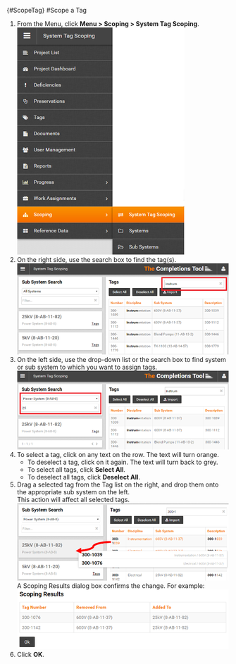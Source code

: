 {#ScopeTag}
#Scope a Tag  
1. From the Menu, click **Menu > Scoping > System Tag Scoping**.  
![Menu > Scoping > System Tag Scoping](images\MTagScoping.PNG)  
1. On the right side, use the search box to find the tag(s).   
![Find Tag Using Search Box](images\Scopingtagfilter.PNG)  
1. On the left side, use the drop-down list or the search box to find system or sub system to which you want to assign tags.  
![Find System by Category or Search Box](images\Scopingsystemfilter.PNG)  
1. To select a tag, click on any text on the row. The text will turn orange. 
    * To deselect a tag, click on it again. The text will turn back to grey.
    * To select all tags, click **Select All**.
    * To deselect all tags, click **Deselect All**.  
1. Drag a selected tag from the Tag list on the right, and drop them onto the appropriate sub system on the left.  
This action will affect all selected tags.  
![Drag and drop tag(s) onto system or sub system](images\tagscopechange1.png)   
A Scoping Results dialog box confirms the change. For example:   
![Scoping Change Confirmation](images\scopingresults.png)  
1. Click **OK**.